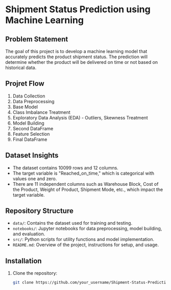 # Shipment Status Prediction using Machine Learning

## Problem Statement
The goal of this project is to develop a machine learning model that accurately predicts the product shipment status. The prediction will determine whether the product will be delivered on time or not based on historical data.

## Projret Flow 
1. Data Collection
2. Data Preprocessing
3. Base Model
4. Class Imbalance Treatment
5. Exploratory Data Analysis (EDA) - Outliers, Skewness Treatment
6. Model Building
7. Second DataFrame
8. Feature Selection
9. Final DataFrame

## Dataset Insights
- The dataset contains 10099 rows and 12 columns.
- The target variable is "Reached_on_time," which is categorical with values one and zero.
- There are 11 independent columns such as Warehouse Block, Cost of the Product, Weight of Product, Shipment Mode, etc., which impact the target variable.

## Repository Structure
- `data/`: Contains the dataset used for training and testing.
- `notebooks/`: Jupyter notebooks for data preprocessing, model building, and evaluation.
- `src/`: Python scripts for utility functions and model implementation.
- `README.md`: Overview of the project, instructions for setup, and usage.

## Installation
1. Clone the repository:
   ```bash
   git clone https://github.com/your_username/Shipment-Status-Prediction-using-ML.git
